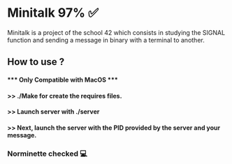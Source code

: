 # Minitalk 97% ✅
Minitalk is a project of the school 42 which consists in studying the SIGNAL function and sending a message in binary with a terminal to another.

## How to use ?

#### *** Only Compatible with MacOS ***
#### >> ./Make for create the requires files.
#### >> Launch server with ./server
#### >> Next, launch the server with the PID provided by the server and your message.

### Norminette checked 💻
